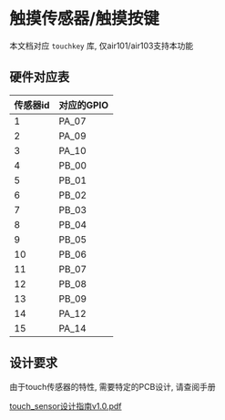 # 触摸传感器/触摸按键

本文档对应 `touchkey` 库, 仅air101/air103支持本功能

## 硬件对应表

| 传感器id|  对应的GPIO  |
|---------|-------------|
|  1      | PA_07|
|  2      | PA_09|
|  3      | PA_10|
|  4      | PB_00|	
|  5      | PB_01|		
|  6      | PB_02|		
|  7      | PB_03|		
|  8      | PB_04|		
|  9      | PB_05|		
|  10      | PB_06|		
|  11      | PB_07|	
|  12      | PB_08|
|  13      | PB_09|
|  14      | PA_12|
|  15      | PA_14|

## 设计要求

由于touch传感器的特性, 需要特定的PCB设计, 请查阅手册

[touch_sensor设计指南v1.0.pdf](https://www.winnermicro.com/upload/1/editor/1623815261396.pdf)

